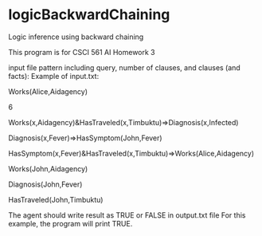 logicBackwardChaining
=====================

Logic inference using backward chaining

This program is for CSCI 561 AI Homework 3

input file pattern including query, number of clauses, and clauses (and facts):
Example of input.txt:

Works(Alice,Aidagency)

6

Works(x,Aidagency)&HasTraveled(x,Timbuktu)=>Diagnosis(x,Infected)

Diagnosis(x,Fever)=>HasSymptom(John,Fever)

HasSymptom(x,Fever)&HasTraveled(x,Timbuktu)=>Works(Alice,Aidagency)

Works(John,Aidagency)

Diagnosis(John,Fever)

HasTraveled(John,Timbuktu)


The agent should write result as TRUE or FALSE in output.txt file
For this example, the program will print TRUE.
